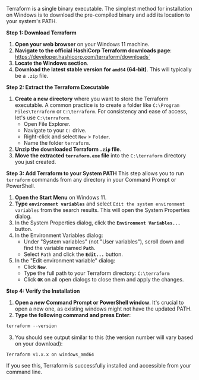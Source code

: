 Terraform is a single binary executable. The simplest method for installation on Windows is to download the pre-compiled binary and add its location to your system's PATH.

**Step 1: Download Terraform**
1. **Open your web browser** on your Windows 11 machine.    
2. **Navigate to the official HashiCorp Terraform downloads page**: https://developer.hashicorp.com/terraform/downloads`    
3. **Locate the Windows section**.    
4. **Download the latest stable version for `amd64` (64-bit)**. This will typically be a `.zip` file.    

**Step 2: Extract the Terraform Executable**
1. **Create a new directory** where you want to store the Terraform executable. A common practice is to create a folder like `C:\Program Files\Terraform` or `C:\terraform`. For consistency and ease of access, let's use `C:\terraform`.    
    - Open File Explorer.        
    - Navigate to your `C:` drive.        
    - Right-click and select `New` > `Folder`.        
    - Name the folder `terraform`.        
2. **Unzip the downloaded Terraform `.zip` file**.    
3. **Move the extracted `terraform.exe` file** into the `C:\terraform` directory you just created.    

**Step 3: Add Terraform to your System PATH**
This step allows you to run `terraform` commands from any directory in your Command Prompt or PowerShell.
1. **Open the Start Menu** on Windows 11.    
2. **Type `environment variables`** and select `Edit the system environment variables` from the search results. This will open the System Properties dialog.    
3. In the System Properties dialog, click the **`Environment Variables...`** button.    
4. In the Environment Variables dialog:    
    - Under "System variables" (not "User variables"), scroll down and find the variable named **`Path`**.        
    - Select `Path` and click the **`Edit...`** button.        
5. In the "Edit environment variable" dialog:    
    - Click **`New`**.        
    - Type the full path to your Terraform directory: `C:\terraform`        
    - Click **`OK`** on all open dialogs to close them and apply the changes.        

**Step 4: Verify the Installation**
1. **Open a _new_ Command Prompt or PowerShell window**. It's crucial to open a new one, as existing windows might not have the updated PATH.    
2. **Type the following command and press Enter**:
```powershell
terraform --version
```
3. You should see output similar to this (the version number will vary based on your download):
```
Terraform v1.x.x on windows_amd64
```
If you see this, Terraform is successfully installed and accessible from your command line.